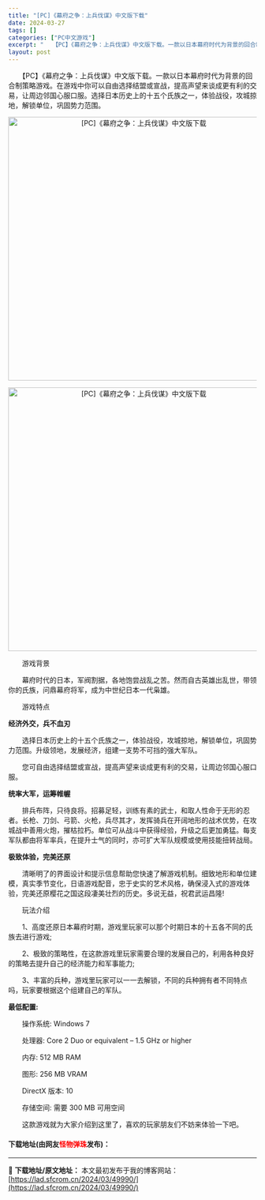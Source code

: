 ```yaml
---
title: "[PC]《幕府之争：上兵伐谋》中文版下载"
date: 2024-03-27
tags: []
categories: ["PC中文游戏"]
excerpt: "　　【PC】《幕府之争：上兵伐谋》中文版下载。一款以日本幕府时代为背景的回合制策略游戏。在游戏中你可以自由选择结盟或宣战，提高声望来谈成更有利的交易，让周边邻国心服口服。选择日本历史上的十五个氏族之一，体验战役，攻城掠地，解锁单位，巩固势力范围。 　　游戏背景 　　幕府时代的日本，军阀割据，各地饱尝&hellip;"
layout: post
---
```


 <p>　　【PC】《幕府之争：上兵伐谋》中文版下载。一款以日本幕府时代为背景的回合制策略游戏。在游戏中你可以自由选择结盟或宣战，提高声望来谈成更有利的交易，让周边邻国心服口服。选择日本历史上的十五个氏族之一，体验战役，攻城掠地，解锁单位，巩固势力范围。</p> <p align="center"><img align="" border="0" src="https://lad.sfcrom.cn/wp-content/uploads/2024/03/20240327_66036d64c1520.webp" width="534" alt="[PC]《幕府之争：上兵伐谋》中文版下载" /></p> <p align="center"><img align="" border="0" src="https://lad.sfcrom.cn/wp-content/uploads/2024/03/20240327_66036d653d550.webp" width="534" alt="[PC]《幕府之争：上兵伐谋》中文版下载" /></p> <p>　　游戏背景</p> <p>　　幕府时代的日本，军阀割据，各地饱尝战乱之苦。然而自古英雄出乱世，带领你的氏族，问鼎幕府将军，成为中世纪日本一代枭雄。</p> <p>　　游戏特点</p> <p><strong>经济外交，兵不血刃</strong></p> <p>　　选择日本历史上的十五个氏族之一，体验战役，攻城掠地，解锁单位，巩固势力范围。升级领地，发展经济，组建一支势不可挡的强大军队。</p> <p>　　您可自由选择结盟或宣战，提高声望来谈成更有利的交易，让周边邻国心服口服。</p> <p><strong>统率大军，运筹帷幄</strong></p> <p>　　排兵布阵，只待良将。招募足轻，训练有素的武士，和取人性命于无形的忍者。长枪、刀剑、弓箭、火枪，兵尽其才，发挥骑兵在开阔地形的战术优势，在攻城战中善用火炮，摧枯拉朽。单位可从战斗中获得经验，升级之后更加勇猛。每支军队都由将军率兵，在提升士气的同时，亦可扩大军队规模或使用技能扭转战局。</p> <p><strong>极致体验，完美还原</strong></p> <p>　　清晰明了的界面设计和提示信息帮助您快速了解游戏机制。细致地形和单位建模，真实季节变化，日语游戏配音，忠于史实的艺术风格，确保浸入式的游戏体验，完美还原樱花之国这段凄美壮烈的历史。多说无益，祝君武运昌隆!</p> <p>　　玩法介绍</p> <p>　　1、高度还原日本幕府时期，游戏里玩家可以那个时期日本的十五各不同的氏族去进行游戏;</p> <p>　　2、极致的策略性，在这款游戏里玩家需要合理的发展自己的，利用各种良好的策略去提升自己的经济能力和军事能力;</p> <p>　　3、丰富的兵种，游戏里玩家可以一一去解锁，不同的兵种拥有者不同特点吗，玩家要根据这个组建自己的军队。</p> <p><strong>最低配置:</strong></p> <p>　　操作系统: Windows 7</p> <p>　　处理器: Core 2 Duo or equivalent &ndash; 1.5 GHz or higher</p> <p>　　内存: 512 MB RAM</p> <p>　　图形: 256 MB VRAM</p> <p>　　DirectX 版本: 10</p> <p>　　存储空间: 需要 300 MB 可用空间</p> <p>　　这款游戏就为大家介绍到这里了，喜欢的玩家朋友们不妨来体验一下吧。</p> <p><h4>下载地址(由网友<font color="red">怪物弹珠</font>发布)：</h4></p> 

---
📖 **下载地址/原文地址：** 本文最初发布于我的博客网站：[https://lad.sfcrom.cn/2024/03/49990/](https://lad.sfcrom.cn/2024/03/49990/)

